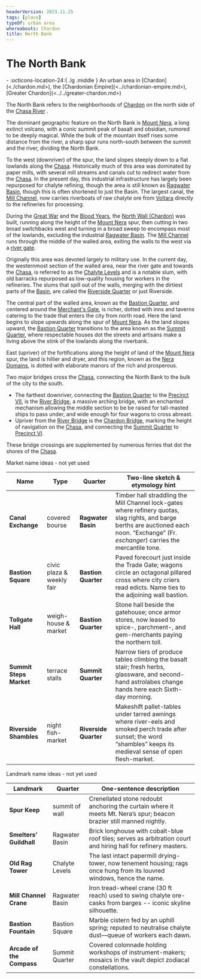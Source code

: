 ```yaml
---
headerVersion: 2023.11.25
tags: [place]
typeOf: urban area
whereabouts: Chardon
title: North Bank
---
```

# The North Bank
<div class="grid cards ext-narrow-margin ext-one-column" markdown>
-    :octicons-location-24:{ .lg .middle } An urban area in [Chardon](<./chardon.md>), the [Chardonian Empire](<../chardonian-empire.md>), [Greater Chardon](<../../greater-chardon.md>)  
</div>


The North Bank refers to the neighborhoods of [Chardon](<./chardon.md>) on the north side of the [Chasa River](<../../../major-rivers/chasa-nahadi-watershed/chasa.md>)
.

The dominant geographic feature on the North Bank is [Mount Nera](<./mount-nera.md>), a long extinct volcano, with a conic summit peak of basalt and obsidian, rumored to be deeply magical. While the bulk of the mountain itself rises some distance from the river, a sharp spur runs north-south between the summit and the river, dividing the North Bank.

To the west (downriver) of the spur, the land slopes steeply down to a flat lowlands along the [Chasa](<../../../major-rivers/chasa-nahadi-watershed/chasa.md>). Historically much of this area was dominated by paper mills, with several mill streams and canals cut to redirect water from the [Chasa](<../../../major-rivers/chasa-nahadi-watershed/chasa.md>). In the present day, this industrial infrastructure has largely been repurposed for chalyte refining, though the area is still known as [Ragwater Basin](<./ragwater-basin.md>), though this is often shortened to just the Basin. The largest canal, the [Mill Channel](<./mill-channel.md>), now carries riverboats of raw chalyte ore from [Voltara](<../../../northwest-coast/northern-provinces/voltara/voltara.md>) directly to the refineries for processing.  

During the [Great War](<../../../../events/1500s/great-war.md>) and the [Blood Years](<../../../../events/1500s/blood-years.md>), the [North Wall (Chardon)](<./north-wall-chardon.md>) was built, running along the height of the [Mount Nera](<./mount-nera.md>) spur, then cutting in two broad switchbacks west and turning in a broad sweep to encompass most of the lowlands, excluding the industrial [Ragwater Basin](<./ragwater-basin.md>). The [Mill Channel](<./mill-channel.md>) runs through the middle of the walled area, exiting the walls to the west via a [river gate](<./river-gate-north-chardon.md>). 

Originally this area was devoted largely to military use. In the current day, the westernmost section of the walled area, near the river gate and towards the [Chasa](<../../../major-rivers/chasa-nahadi-watershed/chasa.md>), is referred to as the [Chalyte Levels](<./chalyte-levels.md>) and is a notable slum, with old barracks repurposed as low-quality housing for workers in the refineries. The slums that spill out of the walls, merging with the dirtiest parts of the [Basin](<./ragwater-basin.md>), are called the [Riverside Quarter](<./riverside-quarter.md>) or just Riverside. 

The central part of the walled area, known as the [Bastion Quarter](<./bastion-quarter.md>), and centered around the [Merchant's Gate](<./trade-gate-chardon.md>), is richer, dotted with inns and taverns catering to the trade that enters the city from north road. Here the land begins to slope upwards along the spur of [Mount Nera](<./mount-nera.md>). As the land slopes upward, the [Bastion Quarter](<./bastion-quarter.md>) transitions to the area known as the [Summit Quarter](<./summit-quarter.md>), where respectable houses dot the streets and artisans make a living above the stink of the lowlands along the riverbank. 

East (upriver) of the fortifications along the height of land of the [Mount Nera](<./mount-nera.md>) spur, the land is hillier and dryer, and this region, known as the [Nera Domains](<./nera-domains.md>), is dotted with elaborate manors of the rich and prosperous. 

Two major bridges cross the [Chasa](<../../../major-rivers/chasa-nahadi-watershed/chasa.md>), connecting the North Bank to the bulk of the city to the south. 
- The farthest downriver, connecting the [Bastion Quarter](<./bastion-quarter.md>) to the [Precinct VII](<./precinct-vii.md>), is the [River Bridge](<./river-bridge-chardon.md>), a massive arching bridge, with an enchanted mechanism allowing the middle section to be be raised for tall-masted ships to pass under, and wide enough for four wagons to cross abreast. 
- Upriver from the [River Bridge](<./river-bridge-chardon.md>) is the [Chardon Bridge](<./chardon-bridge.md>), marking the height of navigation on the [Chasa](<../../../major-rivers/chasa-nahadi-watershed/chasa.md>), and connecting the [Summit Quarter](<./summit-quarter.md>) to  [Precinct VI](<./precinct-vi.md>). 

These bridge crossings are supplemented by numerous ferries that dot the shores of the [Chasa](<../../../major-rivers/chasa-nahadi-watershed/chasa.md>). 



Market name ideas - not yet used

| Name                    | Type                      | Quarter               | Two-line sketch & etymology hint                                                                                                                                                           |
| ----------------------- | ------------------------- | --------------------- | ------------------------------------------------------------------------------------------------------------------------------------------------------------------------------------------ |
| **Canal Exchange**      | covered bourse            | **Ragwater Basin**    | Timber hall straddling the Mill Channel lock-gates where refinery quotas, slag rights, and barge berths are auctioned each noon. “Exchange” (Fr. _eschanger_) carries the mercantile tone. |
| **Bastion Square**      | civic plaza & weekly fair | **Bastion Quarter**   | Paved forecourt just inside the Trade Gate; wagons circle an octagonal pillared cross where city criers read edicts. Name ties to the adjoining wall bastion.                              |
| **Tollgate Hall**       | weigh-house & market      | **Bastion Quarter**   | Stone hall beside the gatehouse; once armor stores, now leased to spice-, parchment-, and gem-merchants paying the northern toll.                                                          |
| **Summit Steps Market** | terrace stalls            | **Summit Quarter**    | Narrow tiers of produce tables climbing the basalt stair; fresh herbs, glassware, and second-hand astrolabes change hands here each Sixth-day morning.                                     |
| **Riverside Shambles**  | night fish-market         | **Riverside Quarter** | Makeshift pallet-tables under tarred awnings where river-eels and smoked perch trade after sunset; the word “shambles” keeps its medieval sense of open flesh-market.                      |

Landmark name ideas - not yet used

| Landmark                  | Quarter        | One-sentence description                                                                                               |
| ------------------------- | -------------- | ---------------------------------------------------------------------------------------------------------------------- |
| **Spur Keep**             | summit of wall | Crenellated stone redoubt anchoring the curtain where it meets Mt. Nera’s spur; beacon brazier still manned nightly.   |
| **Smelters’ Guildhall**   | Ragwater Basin | Brick longhouse with cobalt-blue roof tiles; serves as arbitration court and hiring hall for refinery masters.         |
| **Old Rag Tower**         | Chalyte Levels | The last intact papermill drying-tower, now tenement housing; rags once hung from its louvred windows, hence the name. |
| **Mill Channel Crane**    | Ragwater Basin | Iron tread-wheel crane (30 ft reach) used to swing chalyte ore-casks from barges -- iconic skyline silhouette.         |
| **Bastion Fountain**      | Bastion Square | Marble cistern fed by an uphill spring; reputed to neutralise chalyte dust—queue of workers each dawn.                 |
| **Arcade of the Compass** | Summit Quarter | Covered colonnade holding workshops of instrument-makers; mosaics in the vault depict zodiacal constellations.         |
